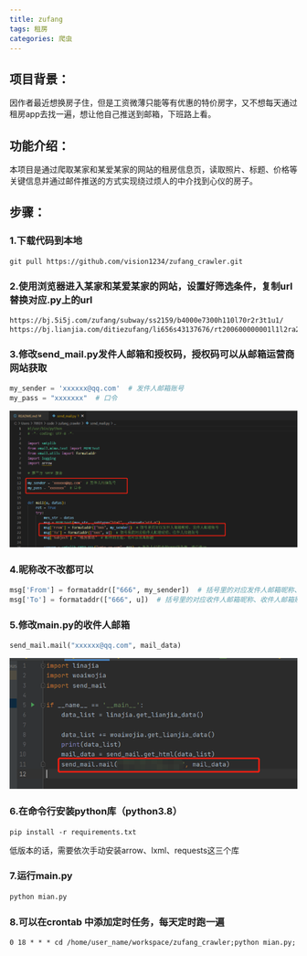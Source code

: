 ```yaml
---
title: zufang
tags: 租房
categories: 爬虫
---
```


## 项目背景：

因作者最近想换房子住，但是工资微薄只能等有优惠的特价房字，又不想每天通过租房app去找一遍，想让他自己推送到邮箱，下班路上看。

## 功能介绍：

本项目是通过爬取某家和某爱某家的网站的租房信息页，读取照片、标题、价格等关键信息并通过邮件推送的方式实现绕过烦人的中介找到心仪的房子。

## 步骤：

### 1.下载代码到本地

```
git pull https://github.com/vision1234/zufang_crawler.git
```

### 2.使用浏览器进入某家和某爱某家的网站，设置好筛选条件，复制url替换对应.py上的url

```
https://bj.5i5j.com/zufang/subway/ss2159/b4000e7300h110l70r2r3t1u1/ 
https://bj.lianjia.com/ditiezufang/li656s43137676/rt200600000001l1l2ra2ra3ra4brp4000erp7300/
```

### 3.修改send_mail.py发件人邮箱和授权码，授权码可以从邮箱运营商网站获取

```python
my_sender = 'xxxxxx@qq.com'  # 发件人邮箱账号
my_pass = "xxxxxxx"  # 口令
```

![mail_sc.png](https://github.com/vision1234/images/blob/master/blog_img/mail_sc.png)

### 4.昵称改不改都可以

```python
msg['From'] = formataddr(["666", my_sender])  # 括号里的对应发件人邮箱昵称、发件人邮箱账号
msg['To'] = formataddr(["666", u])  # 括号里的对应收件人邮箱昵称、收件人邮箱账号
```

### 5.修改main.py的收件人邮箱

```python
send_mail.mail("xxxxxx@qq.com", mail_data)
```

![mail_sc.png](https://github.com/vision1234/images/blob/master/blog_img/main_sc.png)

### 6.在命令行安装python库（python3.8）

```shell
pip install -r requirements.txt
```

低版本的话，需要依次手动安装arrow、lxml、requests这三个库

### 7.运行main.py

```python
python mian.py
```

### 8.可以在crontab 中添加定时任务，每天定时跑一遍

```
0 18 * * * cd /home/user_name/workspace/zufang_crawler;python mian.py;
```